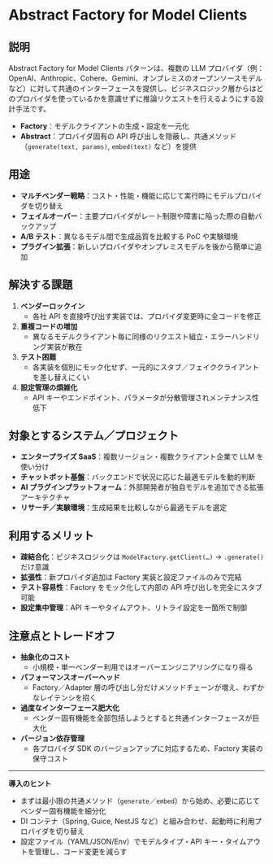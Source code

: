 # Abstract Factory for Model Clients

## 説明  
Abstract Factory for Model Clients パターンは、複数の LLM プロバイダ（例：OpenAI、Anthropic、Cohere、Gemini、オンプレミスのオープンソースモデルなど）に対して共通のインターフェースを提供し、ビジネスロジック層からはどのプロバイダを使っているかを意識せずに推論リクエストを行えるようにする設計手法です。  
- **Factory**：モデルクライアントの生成・設定を一元化  
- **Abstract**：プロバイダ固有の API 呼び出しを隠蔽し、共通メソッド（`generate(text, params)`, `embed(text)` など）を提供  

## 用途  
- **マルチベンダー戦略**：コスト・性能・機能に応じて実行時にモデルプロバイダを切り替え  
- **フェイルオーバー**：主要プロバイダがレート制限や障害に陥った際の自動バックアップ  
- **A/B テスト**：異なるモデル間で生成品質を比較する PoC や実験環境  
- **プラグイン拡張**：新しいプロバイダやオンプレミスモデルを後から簡単に追加  

## 解決する課題  
1. **ベンダーロックイン**  
   - 各社 API を直接呼び出す実装では、プロバイダ変更時に全コードを修正  
2. **重複コードの増加**  
   - 異なるモデルクライアント毎に同様のリクエスト組立・エラーハンドリング実装が散在  
3. **テスト困難**  
   - 各実装を個別にモック化せず、一元的にスタブ／フェイククライアントを差し替えにくい  
4. **設定管理の煩雑化**  
   - API キーやエンドポイント、パラメータが分散管理されメンテナンス性低下  

## 対象とするシステム／プロジェクト  
- **エンタープライズ SaaS**：複数リージョン・複数クライアント企業で LLM を使い分け  
- **チャットボット基盤**：バックエンドで状況に応じた最適モデルを動的判断  
- **AI プラグインプラットフォーム**：外部開発者が独自モデルを追加できる拡張アーキテクチャ  
- **リサーチ／実験環境**：生成結果を比較しながら最適モデルを選定  

## 利用するメリット  
- **疎結合化**：ビジネスロジックは `ModelFactory.getClient(…)` → `.generate()` だけ意識  
- **拡張性**：新プロバイダ追加は Factory 実装と設定ファイルのみで完結  
- **テスト容易性**：Factory をモック化して内部の API 呼び出しを完全にスタブ可能  
- **設定集中管理**：API キーやタイムアウト、リトライ設定を一箇所で制御  

## 注意点とトレードオフ  
- **抽象化のコスト**  
  - 小規模・単一ベンダー利用ではオーバーエンジニアリングになり得る  
- **パフォーマンスオーバーヘッド**  
  - Factory／Adapter 層の呼び出し分だけメソッドチェーンが増え、わずかなレイテンシを招く  
- **過度なインターフェース肥大化**  
  - ベンダー固有機能を全部包括しようとすると共通インターフェースが巨大化  
- **バージョン依存管理**  
  - 各プロバイダ SDK のバージョンアップに対応するため、Factory 実装の保守コスト  

---

**導入のヒント**  
- まずは最小限の共通メソッド（`generate`／`embed`）から始め、必要に応じてベンダー固有機能を細分化  
- DI コンテナ（Spring, Guice, NestJS など）と組み合わせ、起動時に利用プロバイダを切り替え  
- 設定ファイル（YAML/JSON/Env）でモデルタイプ・API キー・タイムアウトを管理し、コード変更を減らす  
